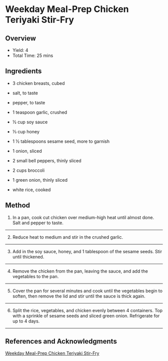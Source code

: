 # Weekday Meal-Prep Chicken Teriyaki Stir-Fry

## Overview

- Yield: 4
- Total Time: 25 mins

## Ingredients

- 3 chicken breasts, cubed

- salt, to taste

- pepper, to taste

- 1 teaspoon garlic, crushed

- ½ cup soy sauce

- ⅓ cup honey

- 1 ½ tablespoons sesame seed, more to garnish

- 1 onion, sliced

- 2 small bell peppers, thinly sliced

- 2 cups broccoli

- 1 green onion, thinly sliced

- white rice, cooked

## Method

1. In a pan, cook cut chicken over medium-high heat until almost done. Salt and pepper to taste.
---

2. Reduce heat to medium and stir in the crushed garlic.
---

3. Add in the soy sauce, honey, and 1 tablespoon of the sesame seeds. Stir until thickened.
---

4. Remove the chicken from the pan, leaving the sauce, and add the vegetables to the pan.
---

5. Cover the pan for several minutes and cook until the vegetables begin to soften, then remove the lid and stir until the sauce is thick again.
---

6. Split the rice, vegetables, and chicken evenly between 4 containers. Top with a sprinkle of sesame seeds and sliced green onion. Refrigerate for up to 4 days.
---

## References and Acknowledgments

[Weekday Meal-Prep Chicken Teriyaki Stir-Fry](https://tasty.co/recipe/weekday-meal-prep-chicken-teriyaki-stir-fry)
